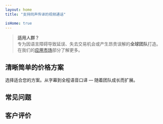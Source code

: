 ```yaml
---
layout: home
title: "支持同声传译的视频通话"

isHome: true
---
```


<!-- text="支持同声传译的视频通话" -->
<!-- text="课堂教学需要多年时间；InterMind今天就能实现各种语言的实时理解" -->
<!-- text="支持**多语言**视频会议与**语音**传译" -->
<!-- title="实时**传译**视频会议" -->

<HeroSection
title="用**任何**语言开会"
text="说您的母语。听到其他人的发言 — 仿佛他们也在说您的语言。">

<AuthButton text="体验不同" buttonClass="brand"/>
<!-- <ContactFormModalNav buttonText="申请演示"/>
<NavButton to="#pricing" buttonClass="alt" buttonLabel="价格" /> -->
</HeroSection>

> **适用人群？**  
> 专为因语言障碍导致延误、失去交易机会或产生昂贵误解的**全球团队**打造。在我们的[应用市场](./product/markets)部分了解更多。

<span id="1"></span>
<FeatureBlock :card="{
  title: '翻译 ≠ 理解。这是下一代解决方案。',
  details: '无论使用什么语言，**您的声音都能被听到和理解** — 就像大家说着同一种语言。',
    items: [
      '⚡︎ 自然、[实时](/product/how-it-works)，无需字幕，零延迟。',
      '✧ AI驱动的传译能捕捉语气、意图和行业专业术语。',
    ],
  link: './product/what-is-intermind',
  src: {
    light: '/1.png',
    dark: '/1.png',
  },
  inversion: false
}" />

<span id="2"></span>
<FeatureBlock :card="{
    title: '会议中的智慧大脑',
    details: 'InterMind将每次多语言通话转化为清晰、可搜索的知识。',
    items: [
      '🔍 **提出任何问题** — AI能在**所有会议中**找到答案。',
      '✧ 自动提取任务、负责人和截止日期。',
      '✧ 即时用任何语言总结要点。',
    ],
    link: '/product/how-it-works#🧩-deep-memory-deep-understanding',
    src: {
      light: '/2l.png',
      dark: '/2d.png',
    },
    inversion: true
  }" />

<span id="3"></span>
<FeatureBlock :card="{
    title: '专为正式会议打造 — 不只是聊天工具',
    details: 'InterMind是一个**专业级视频会议平台**，而不是轻量级附加组件或插件。',
    items: [
      '✧ 1080p分辨率、智能降噪、日程安排、会议管理、屏幕共享、录制、字幕、参与者聊天和日历集成 — 所有功能都已内置，随时可用。',
    ],
    link: '/product/how-it-works',
    src: {
      light: '/3.png',
      dark: '/3.png',
    },
    inversion: false
  }" />

<span id="4"></span>
<FeatureBlock
  :card="{
    title: '关键隐私保护',
    details:
      'InterMind专为重视信任的对话而设计 — 在隐私和控制最重要的场合。',
    items: [
      '⚡︎ [基于区域的隐私保护](/product/privacy-architecture) — 欧盟、美国、东南亚',
      '✧ **零数据训练**。无第三方访问。'
    ],
    link: '/product/privacy-architecture',
    src: {
      light: '/4.png',
      dark: '/4.png',
    },
    inversion: true
  }"
/>

<span id="Pricing"></span>

## 清晰简单的价格方案

选择适合您的方案。从字幕到全程语音口译 — 随着团队成长而扩展。

<PricingPlans :plans="[
  {
    title: '**基础版** 1位用户',
    price: '**免费**',
    details: '25次免费会议',
    items: [
      '100人视频会议 [💬](#3)',
      '每用户30GB共享存储空间',
      'AI会议助手提供笔记和总结 [💬](#2)',
      '**同声传译** [💬](#1)',
    ],
  },
  {
    title: '**专业版** 1-99位用户',
    price: '**$20** /月/用户，年付',
    details: '或月付$25',
    items: [
      '150人视频会议 [💬](#3)',
      '每用户2TB共享存储空间',
      'AI会议助手提供笔记和总结 [💬](#2)',
      '**同声传译** [💬](#1)',
    ],
  },
  {
    title: '**企业版** 1-250位用户',
    price: '**定制价格**',
    details: '注重隐私保护',
    items: [
      '500人视频会议 [💬](#3)',
      '每用户5TB共享存储空间',
      'AI会议助手提供笔记和总结 [💬](#2)',
      '**同声传译** [💬](#1)',
      '**区域隐私路由** (欧盟/美国/亚洲) [💬](#4)',
      '**AI同事**。外表自然，声音真实。(⍺-版本)',
    ],
  }
]">
<AuthButton text="免费试用" buttonClass="alt"/>
<AuthButton text="立即购买" buttonClass="brand"/>
<ContactFormModalNav buttonText="联系我们团队" buttonClass="alt"/>
</PricingPlans>

<span id="FAQ"></span>

## 常见问题

<AccordionGroup :items="
[
  {
    q: '什么是授权用户和参与者？',
    a: '*授权用户*拥有免费或付费的会议许可证，可以在其计划限制范围内安排会议。*参与者*是受邀者 — 他们**无需账户或许可证**即可加入，可以从任何设备**免费**连接。'
  },
  {
    q: '一个会议可以容纳多少参与者？',
    a: '这取决于您的计划：*基础版*最多支持**100名参与者**，*专业版*最多**150名**，*商业版*最多**500名**。'
  },
  {
    q: '一个InterMind许可证可以供多少人使用？',
    a: '每个*授权用户*可以主持**无限次会议**。如果多个团队成员需要同时主持会议，每人都需要自己的许可证。'
  },
  {
    q: '语音翻译在所有计划中都可用吗？',
    a: '是的，*语音翻译*在所有计划中都可用。在*基础版*中，仅支持**字幕功能**。*专业版*和*商业版*解锁完整的**双向语音翻译**、更大容量和高级功能。'
  },
  {
    q: '会议最长可以持续多久？',
    a: '所有计划的会议都可以持续长达**24小时**。'
  },
  {
    q: '我可以录制会议吗？',
    a: '是的，所有计划都支持**会议录制**。录制内容安全存储在您的账户中，随时可以访问。'
  },
  {
    q: '我可以主持的会议次数有限制吗？',
    a: '没有。您可以主持**无限次会议** — 即使是*免费基础版*计划。*专业版*和*商业版*计划提供更强大的功能、更多参与者和更多控制选项。'
  },
  {
    q: '如果我需要更多录制存储空间怎么办？',
    a: '*专业版*包含每用户**2 TB**的共享存储空间。*商业版*提供**5 TB**。需要更多？请**联系我们**获取定制方案。'
  },
  {
    q: 'InterMind如何确保数据隐私和安全？',
    a: 'InterMind**从设计之初就注重隐私**。所有数据都在您选择的地区处理和存储 — *欧盟、美国或亚洲*。我们遵守**GDPR、CCPA和UAE PDPL**，并且**绝不会将您的内容**用于培训或第三方访问。'
  },
  {
    q: '在购买计划之前我可以试用InterMind吗？',
    a: '当然可以。*免费基础版*计划让您可以完全访问核心功能 — 包括**多语言会议**、**字幕**和**AI助手**。无需信用卡，**无时间限制**。随时可以升级。'
  },
  {
    q: '如果我需要帮助或支持怎么办？',
    a: '可通过我们的**帮助中心**、**电子邮件**和**在线聊天**获取支持。*商业版*用户可获得**优先支持**，并配备专属联系人。'
  },
  {
    q: '我可以随时取消订阅吗？',
    a: '是的。*月度计划*在计费周期结束时取消。*年度计划*可以取消并获得**按比例退款**。'
  },
  {
    q: '如何升级或降级我的计划？',
    a: '您可以随时通过**账户设置**更改计划。更改将**立即生效**。'
  },
  {
    q: 'InterMind支持哪些语言的语音翻译？',
    a: '我们支持**100多种语言**的实时语音翻译。支持的语言列表在不断增加 — 请查看我们的网站获取最新更新。'
  },
  {
    q: '我可以使用InterMind进行网络研讨会或大型活动吗？',
    a: '是的。*专业版*和*商业版*计划非常适合**大型会议和网络研讨会** — *商业版*最多支持**500名参与者**。'
  }
]
"/>

<span id="Testimonials"></span>

## 客户评价

<AutoScrollTestimonials testimonialsUrl="/testimonials.json"/>